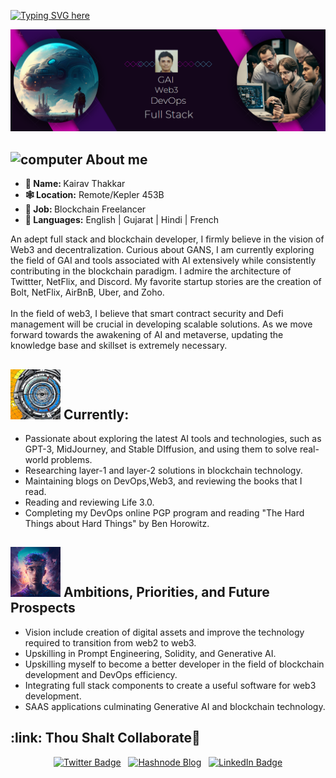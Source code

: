 <a href="https://git.io/typing-svg">
  <p><img src="https://readme-typing-svg.demolab.com?font=Fira+Code&pause=1000&width=1000&center=true&vCenter=true&lines=Any+sufficiently+advanced+technology+is+indistinguishable+from+magic" alt="Typing SVG here" /></a></p>

<div>
  
  <img src="https://github.com/parzivalkairav/Images-used-/blob/main/github_banner.png" alt="Personal Banner" />

</div>

<h2><img src="https://thumbs.gfycat.com/AcrobaticMatureGazelle.webp" alt="computer" width="80"> About me </h2>

<ul>
  <li><b>👤 Name: </b> Kairav Thakkar</li>
  <li><b>🕸️ Location:</b> Remote/Kepler 453B</li>
  <li><b>💼 Job: </b>Blockchain Freelancer</li>
  <li><b>🧠 Languages:</b> English | Gujarat | Hindi | French</li>
</ul>
An adept full stack and blockchain developer, I firmly believe in the vision of Web3 and decentralization. Curious about GANS, I am currently exploring the field of GAI and tools associated with AI extensively while consistently contributing in the blockchain paradigm. I admire the architecture of Twittter, NetFlix, and Discord. My favorite startup stories are the creation of Bolt, NetFlix, AirBnB, Uber, and Zoho. 
<br/><br/>
In the field of web3, I believe that smart contract security and Defi management will be crucial in developing scalable solutions. As we move forward towards the awakening of AI and metaverse, updating the knowledge base and skillset is extremely necessary.
<h2><img src="https://github.com/parzivalkairav/Images-used-/blob/main/time_machine.jpeg" alt="computer" width="80"> Currently:</h2>
<ul>
  <li>Passionate about exploring the latest AI tools and technologies, such as GPT-3, MidJourney, and Stable DIffusion, and using them to solve real-world problems.</li>
  <li>Researching layer-1 and layer-2 solutions in blockchain technology.</li>
  <li>Maintaining blogs on DevOps,Web3, and reviewing the books that I read.</li>
  <li>Reading and reviewing Life 3.0.</li>
  <li>Completing my DevOps online PGP program and reading "The Hard Things about Hard Things" by Ben Horowitz.</li>
</ul>
<h2><img src="https://github.com/parzivalkairav/Images-used-/blob/main/image_online.png" alt="computer" width="80"> Ambitions, Priorities, and Future Prospects</h2>
<ul>
  <li>Vision include creation of digital assets and improve the technology required to transition from web2 to web3.</li>
  <li>Upskilling in Prompt Engineering, Solidity, and Generative AI.</li>
  <li>Upskilling myself to become a better developer in the field of blockchain development and DevOps efficiency.</li>
  <li>Integrating full stack components to create a useful software for web3 development.</li>
  <li>SAAS applications culminating Generative AI and blockchain technology.</li>
</ul>
 

    
<!---📫 Contact Me: --->
<h2 align="left">:link: Thou Shalt Collaborate💬 </h2>
<p align="center"><a href="https://twitter.com/kairavweb3"><img src="https://img.shields.io/badge/kairavweb3%20-%231DA1F2.svg?&style=for-the-badge&logo=Twitter&logoColor=white" alt="Twitter Badge"></a><!---<a href="https://twitter.com/kairavweb3">	![Twitter](https://img.shields.io/badge/Twitter-%231DA1F2.svg?style=for-the-badge&logo=Twitter&logoColor=white)</a>--->&nbsp&nbsp
<a href="https://web3kairav.hashnode.dev/"><img src="https://img.shields.io/badge/devkairav-2962FF?style=for-the-badge&logo=hashnode&logoColor=white" alt="Hashnode Blog"></a>&nbsp&nbsp
<a href="https://www.linkedin.com/in/kairavthakkar/"><img src="https://img.shields.io/badge/Kairav Thakkar-0077B5?style=for-the-badge&logo=linkedin&logoColor=white" alt="LinkedIn Badge"></a></p>
<!---
parzivalkairav/parzivalkairav is a ✨ special ✨ repository because its `README.md` (this file) appears on your GitHub profile.
You can click the Preview link to take a look at your changes.
--->

